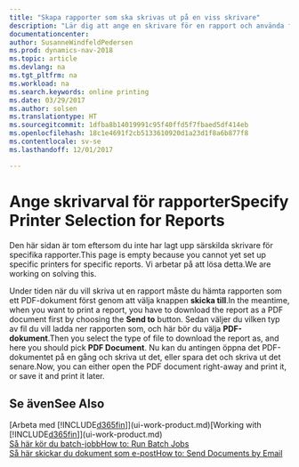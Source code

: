 ```yaml
---
title: "Skapa rapporter som ska skrivas ut på en viss skrivare"
description: "Lär dig att ange en skrivare för en rapport och använda fönstret Skrivarval."
documentationcenter: 
author: SusanneWindfeldPedersen
ms.prod: dynamics-nav-2018
ms.topic: article
ms.devlang: na
ms.tgt_pltfrm: na
ms.workload: na
ms.search.keywords: online printing
ms.date: 03/29/2017
ms.author: solsen
ms.translationtype: HT
ms.sourcegitcommit: 1dfba8b14019991c95f40ffd5f7fbaed5df414eb
ms.openlocfilehash: 18c1e4691f2cb5133610920d1a23d1f8a6b877f8
ms.contentlocale: sv-se
ms.lasthandoff: 12/01/2017

---
```

# <a name="specify-printer-selection-for-reports"></a><span data-ttu-id="4a7ee-103">Ange skrivarval för rapporter</span><span class="sxs-lookup"><span data-stu-id="4a7ee-103">Specify Printer Selection for Reports</span></span>
<span data-ttu-id="4a7ee-104">Den här sidan är tom eftersom du inte har lagt upp särskilda skrivare för specifika rapporter.</span><span class="sxs-lookup"><span data-stu-id="4a7ee-104">This page is empty because you cannot yet set up specific printers for specific reports.</span></span> <span data-ttu-id="4a7ee-105">Vi arbetar på att lösa detta.</span><span class="sxs-lookup"><span data-stu-id="4a7ee-105">We are working on solving this.</span></span>

<span data-ttu-id="4a7ee-106">Under tiden när du vill skriva ut en rapport måste du hämta rapporten som ett PDF-dokument först genom att välja knappen **skicka till**.</span><span class="sxs-lookup"><span data-stu-id="4a7ee-106">In the meantime, when you want to print a report, you have to download the report as a PDF document first by choosing the **Send to** button.</span></span> <span data-ttu-id="4a7ee-107">Sedan väljer du vilken typ av fil du vill ladda ner rapporten som, och här bör du välja **PDF-dokument**.</span><span class="sxs-lookup"><span data-stu-id="4a7ee-107">Then you select the type of file to download the report as, and here you should pick **PDF Document**.</span></span> <span data-ttu-id="4a7ee-108">Nu kan du antingen öppna det PDF-dokumentet på en gång och skriva ut det, eller spara det och skriva ut det senare.</span><span class="sxs-lookup"><span data-stu-id="4a7ee-108">Now, you can either open the PDF document right-away and print it, or save it and print it later.</span></span>

<!--

You can set up reports so that they must be printed on a specific printer. The following are some uses of printer selection:

- You can print reports on special company letterhead.
- You can print reports on different paper sizes.
- You can print reports on the default printer of a specified employee.

You use the **Printer Selections** window to set different values to obtain different output. If you set a specific printer selection, then it takes precedence over a more general printer selection. For example, you can set a printer selection that has values in the **User ID**, **Report ID**, and **Printer Name** fields. This printer selection takes precedence over a printer selection that has blank entries in the **User ID** or **Report ID** fields.

The following table describes the combination of values to specify when you set up printer selections for a report.

|To                                                 |Set the following values                                             |
|---------------------------------------------------|---------------------------------------------------------------------|
|Print a report to a specific printer for all users |Specify values in the **Report ID** and **Printer Name** fields and leave the **User ID** field blank.|
|Print all reports to a specific printer for a specific user|Specify values in the **User ID** and **Printer Name** fields and leave the **Report ID** field blank.|
|Set the default printer for all reports|Specify a value in the **Printer Name** field and leave the **User ID** and **Report ID** fields blank.|
|Print a specific report to the user’s default printer|Specify a value in the **Report ID** field and leave the **Printer Name** and **User ID** fields blank.|
|Print a specific report to a specific printer for a specific user|Specify values in all three fields.|
-->

## <a name="see-also"></a><span data-ttu-id="4a7ee-109">Se även</span><span class="sxs-lookup"><span data-stu-id="4a7ee-109">See Also</span></span>
<span data-ttu-id="4a7ee-110">[Arbeta med [!INCLUDE[d365fin](includes/d365fin_md.md)]](ui-work-product.md)</span><span class="sxs-lookup"><span data-stu-id="4a7ee-110">[Working with [!INCLUDE[d365fin](includes/d365fin_md.md)]](ui-work-product.md)</span></span>  
[<span data-ttu-id="4a7ee-111">Så här kör du batch-jobb</span><span class="sxs-lookup"><span data-stu-id="4a7ee-111">How to: Run Batch Jobs</span></span>](ui-how-run-batch-jobs.md)  
[<span data-ttu-id="4a7ee-112">Så här skickar du dokument som e-post</span><span class="sxs-lookup"><span data-stu-id="4a7ee-112">How to: Send Documents by Email</span></span>](ui-how-send-documents-email.md)  

